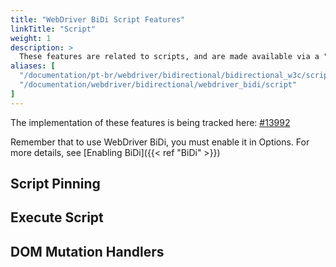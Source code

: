 ```yaml
---
title: "WebDriver BiDi Script Features"
linkTitle: "Script"
weight: 1
description: >
  These features are related to scripts, and are made available via a "script" namespace.
aliases: [
  "/documentation/pt-br/webdriver/bidirectional/bidirectional_w3c/script",
  "/documentation/webdriver/bidirectional/webdriver_bidi/script"
]
---
```


The implementation of these features is being tracked here: [#13992](https://github.com/SeleniumHQ/selenium/issues/13992)

Remember that to use WebDriver BiDi, you must enable it in Options.
For more details, see [Enabling BiDi]({{< ref "BiDi" >}})

## Script Pinning

## Execute Script

## DOM Mutation Handlers

